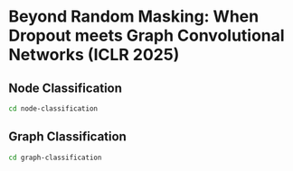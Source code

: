 # Beyond Random Masking: When Dropout meets Graph Convolutional Networks (ICLR 2025)

## Node Classification

```bash
cd node-classification
```
## Graph Classification

```bash
cd graph-classification
```

